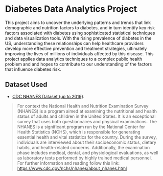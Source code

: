# Diabetes Data Analytics Project
This project aims to uncover the underlying patterns and trends that link demographic and nutrition factors to diabetes, and in turn identify key risk factors associated with diabetes using sophisticated statistical techniques and data visualization tools. With the rising prevalence of diabetes in the US, understanding these relationships can help healthcare providers develop more effective prevention and treatment strategies, ultimately improving the lives of millions of individuals affected by this disease. This project applies data analytics techniques to a complex public health problem and and hopes to contribute to our understanding of the factors that influence diabetes risk.

## Dataset Used
* [CDC NHANES Dataset (up to 2019)](https://wwwn.cdc.gov/nchs/nhanes/).
> For context the National Health and Nutrition Examination Survey (NHANES) is a program aimed at examining the nutritional and health status of adults and children in the United States. It is an exceptional survey that uses both questionnaires and physical examinations. The NHANES is a significant program run by the National Center for Health Statistics (NCHS), which is responsible for generating essential health and vital statistics for the country. During the survey, individuals are interviewed about their socioeconomic status, dietary habits, and health-related concerns. Additionally, the examination phase includes medical, dental, and physiological evaluations, as well as laboratory tests performed by highly trained medical personnel. For further information and reading follow this link: https://www.cdc.gov/nchs/nhanes/about_nhanes.html
